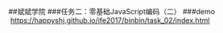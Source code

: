 ##斌斌学院
###任务二：零基础JavaScript编码（二）
###demo  https://happyshj.github.io/ife2017/binbin/task_02/index.html
